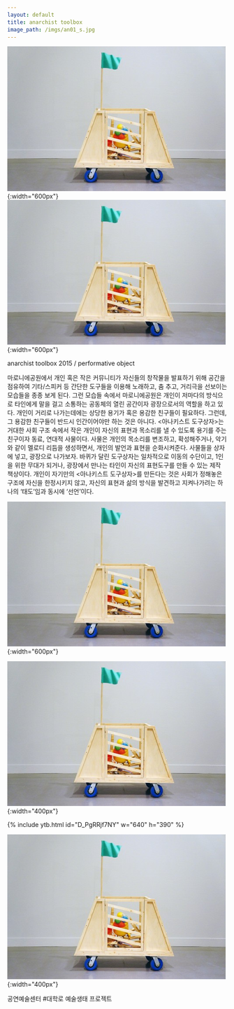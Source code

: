 ```yaml
---
layout: default
title: anarchist toolbox
image_path: /imgs/an01_s.jpg
---
```



![](/imgs/an01.jpg){:width="600px"}
![](/imgs/an01.jpg){:width="600px"}

anarchist toolbox
2015 / performative object

마로니에공원에서 개인 혹은 작은 커뮤니티가 자신들의 창작물을 발표하기 위해
공간을 점유하여 기타/스피커 등 간단한 도구들을 이용해 노래하고, 춤 추고, 거리극을 선보이는 모습들을 종종 보게 된다.
그런 모습들 속에서 마로니에공원은 개인이 저마다의 방식으로
타인에게 말을 걸고 소통하는 공동체의 열린 공간이자 광장으로서의 역할을 하고 있다.
개인이 거리로 나가는데에는 상당한 용기가 혹은 용감한 친구들이 필요하다.
그런데, 그 용감한 친구들이 반드시 인간이어야만 하는 것은 아니다.
\<아나키스트 도구상자\>는 거대한 사회 구조 속에서
작은 개인이 자신의 표현과 목소리를 낼 수 있도록
용기를 주는 친구이자 동료, 연대적 사물이다.
사물은 개인의 목소리를 변조하고, 확성해주거나,
악기와 같이 멜로디 리듬을 생성하면서, 개인의 발언과 표현을 순화시켜준다.
사물들을 상자에 넣고, 광장으로 나가보자.
바퀴가 달린 도구상자는 일차적으로 이동의 수단이고,
1인을 위한 무대가 되거나, 광장에서 만나는 타인이 자신의 표현도구를 만들 수 있는 제작 책상이다.
개인이 자기만의 \<아나키스트 도구상자\>를 만든다는 것은
사회가 정해놓은 구조에 자신을 한정시키지 않고,
자신의 표현과 삶의 방식을 발견하고 지켜나가려는 하나의 ‘태도’임과 동시에 ‘선언’이다.

![](/imgs/an01.jpg){:width="600px"}

![](/imgs/an01.jpg){:width="400px"}

{% include ytb.html id="D_PgRRjf7NY" w="640" h="390" %}

![](/imgs/an01.jpg){:width="400px"}


공연예술센터 #대학로 예술생태 프로젝트
